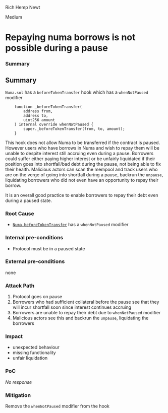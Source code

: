 Rich Hemp Newt

Medium

# Repaying numa borrows is not possible during a pause

### Summary

## Summary
`Numa.sol` has a `beforeTokenTransfer` hook which has a `whenNotPaused` modifier
```solidity
    function _beforeTokenTransfer(
        address from,
        address to,
        uint256 amount
    ) internal override whenNotPaused {
        super._beforeTokenTransfer(from, to, amount);
    }
```
This hook does not allow Numa to be transferred if the contract is paused. However users who have borrows in Numa and wish to repay them will be unable to despite interest still accruing even during a pause. Borrowers could suffer either paying higher interest or be unfairly liquidated if their position goes into shortfall/bad debt during the pause, not being able to fix their health. Malicious actors can scan the mempool and track users who are on the verge of going into shortfall during a pause, backrun the `unpause`, liquidating borrowers who did not even have an opportunity to repay their borrow.

It is an overall good practice to enable borrowers to repay their debt even during a paused state.

### Root Cause

- [`Numa.beforeTokenTransfer`](https://github.com/sherlock-audit/2024-12-numa-audit/blob/ae1d7781efb4cb2c3a40c642887ddadeecabb97d/Numa/contracts/Numa.sol#L76-L81) has a `whenNotPaused` modifier

### Internal pre-conditions

- Protocol must be in a paused state


### External pre-conditions

none


### Attack Path

1. Protocol goes on pause
2. Borrowers who had sufficient collateral before the pause see that they will incur shortfall soon since interest continues accruing
3. Borrowers are unable to repay their debt due to `whenNotPaused` modifier
4. Malicious actors see this and backrun the `unpause`, liquidating the borrowers

### Impact

- unexpected behaviour
- missing functionality
- unfair liquidation

### PoC

_No response_

### Mitigation

Remove the `whenNotPaused` modifier from the hook